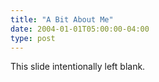 ```yaml
---
title: "A Bit About Me"
date: 2004-01-01T05:00:00-04:00
type: post
---
```


<p> This slide intentionally left blank. </p>
